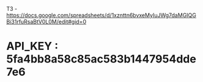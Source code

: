ТЗ - https://docs.google.com/spreadsheets/d/1xznttn6bvxeMyIuJWg7daMGIQGBi31rfuRsaBtV0L0M/edit#gid=0
# API_KEY : 5fa4bb8a58c85ac583b1447954dde7e6
